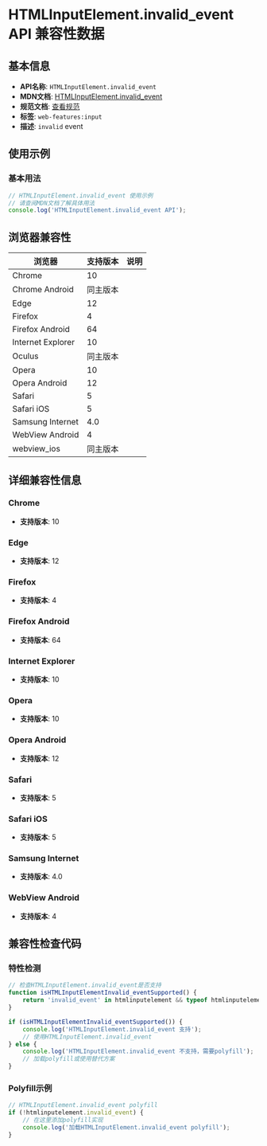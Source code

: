 # HTMLInputElement.invalid_event API 兼容性数据

## 基本信息

- **API名称**: `HTMLInputElement.invalid_event`
- **MDN文档**: [HTMLInputElement.invalid_event](https://developer.mozilla.org/docs/Web/API/HTMLInputElement/invalid_event)
- **规范文档**: [查看规范](https://html.spec.whatwg.org/multipage/indices.html#event-invalid,https://html.spec.whatwg.org/multipage/webappapis.html#handler-oninvalid)
- **标签**: `web-features:input`
- **描述**: `invalid` event

## 使用示例

### 基本用法

```javascript
// HTMLInputElement.invalid_event 使用示例
// 请查阅MDN文档了解具体用法
console.log('HTMLInputElement.invalid_event API');
```

## 浏览器兼容性

| 浏览器 | 支持版本 | 说明 |
|--------|----------|------|
| Chrome | 10 |  |
| Chrome Android | 同主版本 |  |
| Edge | 12 |  |
| Firefox | 4 |  |
| Firefox Android | 64 |  |
| Internet Explorer | 10 |  |
| Oculus | 同主版本 |  |
| Opera | 10 |  |
| Opera Android | 12 |  |
| Safari | 5 |  |
| Safari iOS | 5 |  |
| Samsung Internet | 4.0 |  |
| WebView Android | 4 |  |
| webview_ios | 同主版本 |  |

## 详细兼容性信息

### Chrome

- **支持版本**: 10

### Edge

- **支持版本**: 12

### Firefox

- **支持版本**: 4

### Firefox Android

- **支持版本**: 64

### Internet Explorer

- **支持版本**: 10

### Opera

- **支持版本**: 10

### Opera Android

- **支持版本**: 12

### Safari

- **支持版本**: 5

### Safari iOS

- **支持版本**: 5

### Samsung Internet

- **支持版本**: 4.0

### WebView Android

- **支持版本**: 4

## 兼容性检查代码

### 特性检测

```javascript
// 检查HTMLInputElement.invalid_event是否支持
function isHTMLInputElementInvalid_eventSupported() {
    return 'invalid_event' in htmlinputelement && typeof htmlinputelement.invalid_event === 'function';
}

if (isHTMLInputElementInvalid_eventSupported()) {
    console.log('HTMLInputElement.invalid_event 支持');
    // 使用HTMLInputElement.invalid_event
} else {
    console.log('HTMLInputElement.invalid_event 不支持，需要polyfill');
    // 加载polyfill或使用替代方案
}
```

### Polyfill示例

```javascript
// HTMLInputElement.invalid_event polyfill
if (!htmlinputelement.invalid_event) {
    // 在这里添加polyfill实现
    console.log('加载HTMLInputElement.invalid_event polyfill');
}
```

